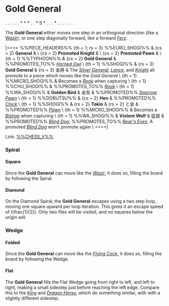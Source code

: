 # Gold General

<div class = "movement">
. . . . .
. * * * .
. * S * .
. . * . .
. . . . .
</div>

The **Gold General** either moves one step
in an orthogonal direction (like a [*Wazir*](wazir.html)), or one
step diagonally forward, like a forward [*Ferz*](ferz.html).

|====
%%PIECE_HEADERS%%
  {th = 1; rs = 3}
            %%EURO_SHOGI%%
& {cs = 2}  **General**
&           \\
  {cs = 2}  **Promoted Knight**
&           \\
  {cs = 2}  **Promoted Pawn**
&           \\
  {th = 1}  %%TYPHOON%%
& {cs = 2}  **Gold General**
&           %%PROMOTES_TO%% [*Horned Owl*](horned_owl.html) \\
  {th = 1}  %%SHOGI%%
& {rs = 3}  **Gold General** & {rs = 3} &#x91d1;&#x5c07;
&           The [*Silver General*](silver_general.html),
            [*Lance*](lance.html), and [*Knight*](shogi_knight.html)
            all promote to a piece which moves like the *Gold General* \\
  {th = 1}  %%MICRO_SHOGI%%
&           Becomes a [*Rook*](rook.html) when capturing \\
  {th = 1}  %%CHU_SHOGI%%
&           %%PROMOTES_TO%% [*Rook*](rook.html) \\
  {th = 1}  %%WA_SHOGI%%
&           **Golden Bird**  & &#x91D1;&#x9CE5;
&           %%PROMOTED%% [*Sparrow Pawn*](pawn.html?piece=sparrow_pawn) \\
  {th = 1}  %%DOBUTSU%%
& {cs = 2}  **Hen**
&           %%PROMOTED%% [*Chick*](pawn.html?piece=dobutsu_chick) \\
  {th = 1}  %%SHOGI%%
& {rs = 2}  **Tokin** & {rs = 2} &#x3068;&#x91D1;
&           %%PROMOTED%% [*Pawn*](pawn.html) \\
  {th = 1}  %%MICRO_SHOGI%%
&           Becomes a [*Bishop*](bishop.html) when capturing \\
  {th = 1}  %%WA_SHOGI%%
&           **Violent Wolf** & &#x731B;&#x72FC;
&           %%PROMOTED%% [*Blind Dog*](blind_dog.html);
            %%PROMOTES_TO%% [*Bear's Eyes*](king.html?piece=bears_eyes);
            A promoted [*Blind Dog*](blind_dog.html) won't promote again \\
====|

Link: [%%CHESS_V%%](#piece:goldgeneral)

### Spiral

#### Square

Since the **Gold General** can move like the [*Wazir*](wazir.html),
it does so, filling the board by following the Spiral.

#### Diamond

On the Diamond Spiral, the **Gold General** escapes using a two step loop,
moving one square upward per loop iteration. This gives it an escape
speed of \(\frac{1}{2}\). Only two files will be visited, and no
squares below the origin will.

### Wedge

#### Folded

Since the **Gold General** can move like the [*Flying Cock*](flying_cock.html),
it does so, filling the board by following the Wedge.

#### Flat

The **Gold General** fills the Flat Wedge going from right to left, and
left to right, making a small sidestep just before reaching the left
edge. Compare this to the [*King*](king.html) and
[*Dragon Horse*](dragon_horse.html), which do something similar, with
with a slightly different sidestep.
